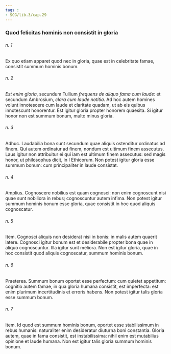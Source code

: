 ```yaml
---
tags : 
- SCG/lib.3/cap.29
---
```


### Quod felicitas hominis non consistit in gloria

###### n. 1
Ex quo etiam apparet quod nec in gloria, quae est in celebritate famae, consistit summum hominis bonum.

###### n. 2
*Est enim gloria*, secundum Tullium *frequens de aliquo fama cum laude*: et secundum Ambrosium, *clara cum laude notitia*. Ad hoc autem homines volunt innotescere cum laude et claritate quadam, ut ab eis quibus innotescunt honorentur. Est igitur gloria propter honorem quaesita. Si igitur honor non est summum bonum, multo minus gloria.

###### n. 3
Adhuc. Laudabilia bona sunt secundum quae aliquis ostenditur ordinatus ad finem. Qui autem ordinatur ad finem, nondum est ultimum finem assecutus. Laus igitur non attribuitur ei qui iam est ultimum finem assecutus: sed magis honor, ut philosophus dicit, in I Ethicorum. Non potest igitur gloria esse summum bonum: cum principaliter in laude consistat.

###### n. 4
Amplius. Cognoscere nobilius est quam cognosci: non enim cognoscunt nisi quae sunt nobiliora in rebus; cognoscuntur autem infima. Non potest igitur summum hominis bonum esse gloria, quae consistit in hoc quod aliquis cognoscatur.

###### n. 5
Item. Cognosci aliquis non desiderat nisi in bonis: in malis autem quaerit latere. Cognosci igitur bonum est et desiderabile propter bona quae in aliquo cognoscuntur. Illa igitur sunt meliora. Non est igitur gloria, quae in hoc consistit quod aliquis cognoscatur, summum hominis bonum.

###### n. 6
Praeterea. Summum bonum oportet esse perfectum: cum quietet appetitum: cognitio autem famae, in qua gloria humana consistit, est imperfecta: est enim plurimum incertitudinis et erroris habens. Non potest igitur talis gloria esse summum bonum.

###### n. 7
Item. Id quod est summum hominis bonum, oportet esse stabilissimum in rebus humanis: naturaliter enim desideratur diuturna boni constantia. Gloria autem, quae in fama consistit, est instabilissima: nihil enim est mutabilius opinione et laude humana. Non est igitur talis gloria summum hominis bonum.

